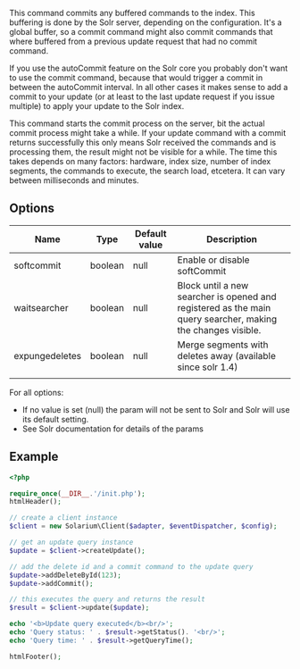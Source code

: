 This command commits any buffered commands to the index. This buffering is done by the Solr server, depending on the configuration. It's a global buffer, so a commit command might also commit commands that where buffered from a previous update request that had no commit command.

If you use the autoCommit feature on the Solr core you probably don't want to use the commit command, because that would trigger a commit in between the autoCommit interval. In all other cases it makes sense to add a commit to your update (or at least to the last update request if you issue multiple) to apply your update to the Solr index.

This command starts the commit process on the server, bit the actual commit process might take a while. If your update command with a commit returns successfully this only means Solr received the commands and is processing them, the result might not be visible for a while. The time this takes depends on many factors: hardware, index size, number of index segments, the commands to execute, the search load, etcetera. It can vary between milliseconds and minutes.

Options
-------

| Name           | Type    | Default value | Description                                                                                                 |
|----------------|---------|---------------|-------------------------------------------------------------------------------------------------------------|
| softcommit     | boolean | null          | Enable or disable softCommit                                                                                |
| waitsearcher   | boolean | null          | Block until a new searcher is opened and registered as the main query searcher, making the changes visible. |
| expungedeletes | boolean | null          | Merge segments with deletes away (available since solr 1.4)                                                 |
||

For all options:

-   If no value is set (null) the param will not be sent to Solr and Solr will use its default setting.
-   See Solr documentation for details of the params

Example
-------

```php
<?php

require_once(__DIR__.'/init.php');
htmlHeader();

// create a client instance
$client = new Solarium\Client($adapter, $eventDispatcher, $config);

// get an update query instance
$update = $client->createUpdate();

// add the delete id and a commit command to the update query
$update->addDeleteById(123);
$update->addCommit();

// this executes the query and returns the result
$result = $client->update($update);

echo '<b>Update query executed</b><br/>';
echo 'Query status: ' . $result->getStatus(). '<br/>';
echo 'Query time: ' . $result->getQueryTime();

htmlFooter();

```
